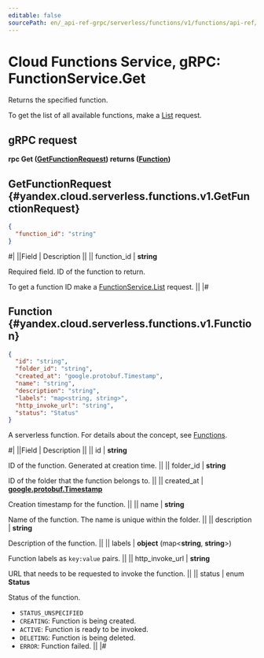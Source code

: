 ```yaml
---
editable: false
sourcePath: en/_api-ref-grpc/serverless/functions/v1/functions/api-ref/grpc/Function/get.md
---
```


# Cloud Functions Service, gRPC: FunctionService.Get

Returns the specified function.

To get the list of all available functions, make a [List](/docs/functions/functions/api-ref/grpc/Function/list#List) request.

## gRPC request

**rpc Get ([GetFunctionRequest](#yandex.cloud.serverless.functions.v1.GetFunctionRequest)) returns ([Function](#yandex.cloud.serverless.functions.v1.Function))**

## GetFunctionRequest {#yandex.cloud.serverless.functions.v1.GetFunctionRequest}

```json
{
  "function_id": "string"
}
```

#|
||Field | Description ||
|| function_id | **string**

Required field. ID of the function to return.

To get a function ID make a [FunctionService.List](/docs/functions/functions/api-ref/grpc/Function/list#List) request. ||
|#

## Function {#yandex.cloud.serverless.functions.v1.Function}

```json
{
  "id": "string",
  "folder_id": "string",
  "created_at": "google.protobuf.Timestamp",
  "name": "string",
  "description": "string",
  "labels": "map<string, string>",
  "http_invoke_url": "string",
  "status": "Status"
}
```

A serverless function. For details about the concept, see [Functions](/docs/functions/concepts/function).

#|
||Field | Description ||
|| id | **string**

ID of the function. Generated at creation time. ||
|| folder_id | **string**

ID of the folder that the function belongs to. ||
|| created_at | **[google.protobuf.Timestamp](https://developers.google.com/protocol-buffers/docs/reference/google.protobuf#timestamp)**

Creation timestamp for the function. ||
|| name | **string**

Name of the function. The name is unique within the folder. ||
|| description | **string**

Description of the function. ||
|| labels | **object** (map<**string**, **string**>)

Function labels as `key:value` pairs. ||
|| http_invoke_url | **string**

URL that needs to be requested to invoke the function. ||
|| status | enum **Status**

Status of the function.

- `STATUS_UNSPECIFIED`
- `CREATING`: Function is being created.
- `ACTIVE`: Function is ready to be invoked.
- `DELETING`: Function is being deleted.
- `ERROR`: Function failed. ||
|#